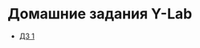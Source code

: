 <h1>Домашние задания Y-Lab</h1>

<ul>
  <li><a href='[https://github.com/ylabio/react-webinar-3/pull/60](https://github.com/ylabio/react-webinar-3/pull/60/files)https://github.com/ylabio/react-webinar-3/pull/60/files'>ДЗ 1</a></li>
</ul>
